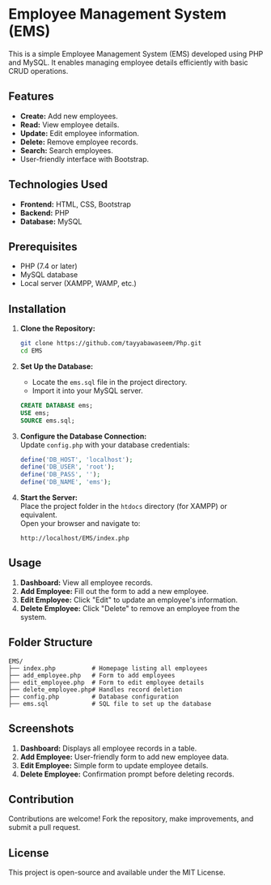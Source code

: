 # Employee Management System (EMS)

This is a simple Employee Management System (EMS) developed using PHP and MySQL. It enables managing employee details efficiently with basic CRUD operations.

## Features

- **Create:** Add new employees.  
- **Read:** View employee details.  
- **Update:** Edit employee information.  
- **Delete:** Remove employee records.
-  **Search:** Search employees.   
- User-friendly interface with Bootstrap.

## Technologies Used

- **Frontend:** HTML, CSS, Bootstrap  
- **Backend:** PHP  
- **Database:** MySQL  

## Prerequisites

- PHP (7.4 or later)  
- MySQL database  
- Local server (XAMPP, WAMP, etc.)

## Installation

1. **Clone the Repository:**  
   ```bash
   git clone https://github.com/tayyabawaseem/Php.git
   cd EMS
   ```

2. **Set Up the Database:**  
   - Locate the `ems.sql` file in the project directory.  
   - Import it into your MySQL server.  
   ```sql
   CREATE DATABASE ems;
   USE ems;
   SOURCE ems.sql;
   ```

3. **Configure the Database Connection:**  
   Update `config.php` with your database credentials:  
   ```php
   define('DB_HOST', 'localhost');
   define('DB_USER', 'root');
   define('DB_PASS', '');
   define('DB_NAME', 'ems');
   ```

4. **Start the Server:**  
   Place the project folder in the `htdocs` directory (for XAMPP) or equivalent.  
   Open your browser and navigate to:  
   ```
   http://localhost/EMS/index.php
   ```

## Usage

1. **Dashboard:** View all employee records.  
2. **Add Employee:** Fill out the form to add a new employee.  
3. **Edit Employee:** Click "Edit" to update an employee's information.  
4. **Delete Employee:** Click "Delete" to remove an employee from the system.

## Folder Structure

```
EMS/
├── index.php          # Homepage listing all employees
├── add_employee.php   # Form to add employees
├── edit_employee.php  # Form to edit employee details
├── delete_employee.php# Handles record deletion
├── config.php         # Database configuration
├── ems.sql            # SQL file to set up the database

```

## Screenshots

1. **Dashboard:** Displays all employee records in a table.  
2. **Add Employee:** User-friendly form to add new employee data.  
3. **Edit Employee:** Simple form to update employee details.  
4. **Delete Employee:** Confirmation prompt before deleting records.  

## Contribution

Contributions are welcome! Fork the repository, make improvements, and submit a pull request.  

## License

This project is open-source and available under the MIT License.
